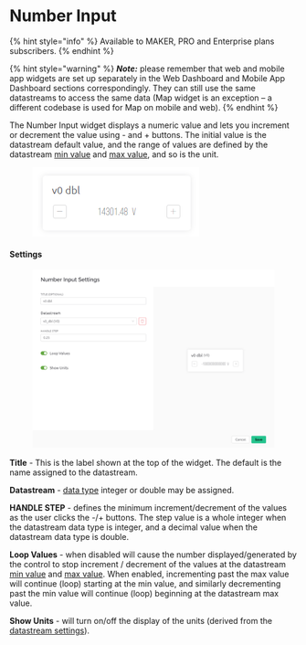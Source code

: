 # Number Input

{% hint style="info" %}
Available to MAKER, PRO and Enterprise plans subscribers.
{% endhint %}

{% hint style="warning" %}
_**Note:**_ please remember that web and mobile app widgets are set up separately in the Web Dashboard and Mobile App Dashboard sections correspondingly. They can still use the same datastreams to access the same data (Map widget is an exception – a different codebase is used for Map on mobile and web).
{% endhint %}

The Number Input widget displays a numeric value and lets you increment or decrement the value using - and + buttons. The initial value is the datastream default value, and the range of values are defined by the datastream [min value](../templates/datastreams/datastreams-common-settings/min-value.md) and [max value](../templates/datastreams/datastreams-common-settings/max-value.md), and so is the unit.

<figure><img src="../../.gitbook/assets/number_input.png" alt=""><figcaption></figcaption></figure>

#### Settings

<figure><img src="../../.gitbook/assets/number_input_settings (1).png" alt=""><figcaption></figcaption></figure>

**Title** - This is the label shown at the top of the widget. The default is the name assigned to the datastream.

**Datastream** - [data type](../templates/datastreams/datastreams-common-settings/data-type.md) integer or double may be assigned.

**HANDLE STEP** - defines the minimum increment/decrement of the values as the user clicks the -/+ buttons. The step value is a whole integer when the datastream data type is integer, and a decimal value when the datastream data type is double.

**Loop Values** - when disabled will cause the number displayed/generated by the control to stop increment / decrement of the values at the datastream [min value](../templates/datastreams/datastreams-common-settings/min-value.md) and [max value](../templates/datastreams/datastreams-common-settings/max-value.md). When enabled, incrementing past the max value will continue (loop) starting at the min value, and similarly decrementing past the min value will continue (loop) beginning at the datastream max value.

**Show Units** - will turn on/off the display of the units (derived from the [datastream settings](../templates/datastreams/datastreams-common-settings/)).
